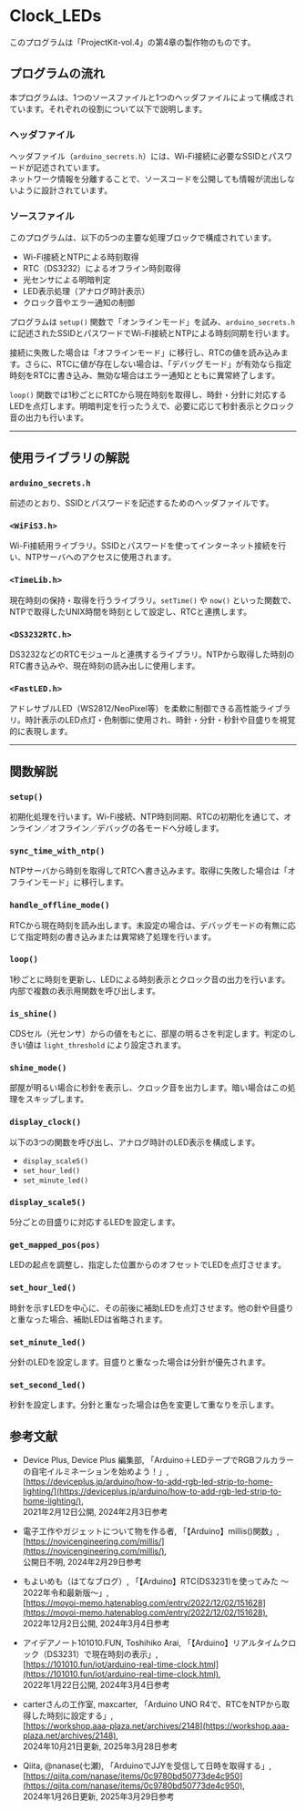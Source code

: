 # Clock_LEDs

このプログラムは「ProjectKit-vol.4」の第4章の製作物のものです。


## プログラムの流れ

本プログラムは、1つのソースファイルと1つのヘッダファイルによって構成されています。それぞれの役割について以下で説明します。

### ヘッダファイル

ヘッダファイル（`arduino_secrets.h`）には、Wi-Fi接続に必要なSSIDとパスワードが記述されています。  
ネットワーク情報を分離することで、ソースコードを公開しても情報が流出しないように設計されています。

### ソースファイル

このプログラムは、以下の5つの主要な処理ブロックで構成されています。

- Wi-Fi接続とNTPによる時刻取得  
- RTC（DS3232）によるオフライン時刻取得  
- 光センサによる明暗判定  
- LED表示処理（アナログ時計表示）  
- クロック音やエラー通知の制御  

プログラムは `setup()` 関数で「オンラインモード」を試み、`arduino_secrets.h` に記述されたSSIDとパスワードでWi-Fi接続とNTPによる時刻同期を行います。

接続に失敗した場合は「オフラインモード」に移行し、RTCの値を読み込みます。さらに、RTCに値が存在しない場合は、「デバッグモード」が有効なら指定時刻をRTCに書き込み、無効な場合はエラー通知とともに異常終了します。

`loop()` 関数では1秒ごとにRTCから現在時刻を取得し、時針・分針に対応するLEDを点灯します。明暗判定を行ったうえで、必要に応じて秒針表示とクロック音の出力も行います。

---

## 使用ライブラリの解説

### `arduino_secrets.h`

前述のとおり、SSIDとパスワードを記述するためのヘッダファイルです。

### `<WiFiS3.h>`

Wi-Fi接続用ライブラリ。SSIDとパスワードを使ってインターネット接続を行い、NTPサーバへのアクセスに使用されます。

### `<TimeLib.h>`

現在時刻の保持・取得を行うライブラリ。`setTime()` や `now()` といった関数で、NTPで取得したUNIX時間を時刻として設定し、RTCと連携します。

### `<DS3232RTC.h>`

DS3232などのRTCモジュールと連携するライブラリ。NTPから取得した時刻のRTC書き込みや、現在時刻の読み出しに使用します。

### `<FastLED.h>`

アドレサブルLED（WS2812/NeoPixel等）を柔軟に制御できる高性能ライブラリ。時計表示のLED点灯・色制御に使用され、時針・分針・秒針や目盛りを視覚的に表現します。

---

## 関数解説

### `setup()`

初期化処理を行います。Wi-Fi接続、NTP時刻同期、RTCの初期化を通じて、オンライン／オフライン／デバッグの各モードへ分岐します。

### `sync_time_with_ntp()`

NTPサーバから時刻を取得してRTCへ書き込みます。取得に失敗した場合は「オフラインモード」に移行します。

### `handle_offline_mode()`

RTCから現在時刻を読み出します。未設定の場合は、デバッグモードの有無に応じて指定時刻の書き込みまたは異常終了処理を行います。

### `loop()`

1秒ごとに時刻を更新し、LEDによる時刻表示とクロック音の出力を行います。内部で複数の表示用関数を呼び出します。

### `is_shine()`

CDSセル（光センサ）からの値をもとに、部屋の明るさを判定します。判定のしきい値は `light_threshold` により設定されます。

### `shine_mode()`

部屋が明るい場合に秒針を表示し、クロック音を出力します。暗い場合はこの処理をスキップします。

### `display_clock()`

以下の3つの関数を呼び出し、アナログ時計のLED表示を構成します。

- `display_scale5()`  
- `set_hour_led()`  
- `set_minute_led()`

### `display_scale5()`

5分ごとの目盛りに対応するLEDを設定します。

### `get_mapped_pos(pos)`

LEDの起点を調整し、指定した位置からのオフセットでLEDを点灯させます。

### `set_hour_led()`

時針を示すLEDを中心に、その前後に補助LEDを点灯させます。他の針や目盛りと重なった場合、補助LEDは省略されます。

### `set_minute_led()`

分針のLEDを設定します。目盛りと重なった場合は分針が優先されます。

### `set_second_led()`

秒針を設定します。分針と重なった場合は色を変更して重なりを示します。


## 参考文献

- Device Plus, Device Plus 編集部, 「Arduino＋LEDテープでRGBフルカラーの自宅イルミネーションを始めよう！」,  
  [https://deviceplus.jp/arduino/how-to-add-rgb-led-strip-to-home-lighting/](https://deviceplus.jp/arduino/how-to-add-rgb-led-strip-to-home-lighting/),  
  2021年2月12日公開, 2024年2月3日参考

- 電子工作やガジェットについて物を作る者, 「【Arduino】millis()関数」,  
  [https://novicengineering.com/millis/](https://novicengineering.com/millis/),  
  公開日不明, 2024年2月29日参考

- もよいめも（はてなブログ）, 「【Arduino】RTC(DS3231)を使ってみた 〜2022年令和最新版〜」,  
  [https://moyoi-memo.hatenablog.com/entry/2022/12/02/151628](https://moyoi-memo.hatenablog.com/entry/2022/12/02/151628),  
  2022年12月2日公開, 2024年3月4日参考

- アイデアノート101010.FUN, Toshihiko Arai, 「【Arduino】リアルタイムクロック（DS3231）で現在時刻の表示」,  
  [https://101010.fun/iot/arduino-real-time-clock.html](https://101010.fun/iot/arduino-real-time-clock.html),  
  2022年1月22日公開, 2024年3月4日参考

- carterさんの工作室, maxcarter, 「Arduino UNO R4で、RTCをNTPから取得した時刻に設定する」,  
  [https://workshop.aaa-plaza.net/archives/2148](https://workshop.aaa-plaza.net/archives/2148),  
  2024年10月21日更新, 2025年3月28日参考

- Qiita, @nanase(七瀬), 「ArduinoでJJYを受信して日時を取得する」,  
  [https://qiita.com/nanase/items/0c9780bd50773de4c950](https://qiita.com/nanase/items/0c9780bd50773de4c950),  
  2024年1月26日更新, 2025年3月29日参考

